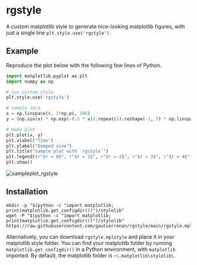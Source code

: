 # rgstyle
A custom matplotlib style to generate nice-looking matplotlib figures, with just a single line `plt.style.use('rgstyle')`.

## Example
Reproduce the plot below with the following few lines of Python.
```python
import matplotlib.pyplot as plt
import numpy as np

# use custom style
plt.style.use('rgstyle')

# sample data
x = np.linspace(0, 2*np.pi, 100)
y = (np.sin(x) * np.exp(-0.5 * x)).repeat(5).reshape(-1, 5) * np.linspace(0.5, 1.5, 5)

# make plot
plt.plot(x, y)
plt.xlabel("Time")
plt.ylabel("Damped sine")
plt.title("Sample plot with `rgstyle`")
plt.legend((r"$r = 0$", r"$r = 1$", r"$r = 2$", r"$r = 3$", r"$r = 4$"))
plt.show()
```

![sampleplot_rgstyle](https://github.com/gautierronan/rgstyle/assets/25346881/c14e390a-4e84-4db8-973c-1f334a5ce3c3)

## Installation
```
mkdir -p "$(python -c "import matplotlib; print(matplotlib.get_configdir())")/stylelib"
wget -P "$(python -c "import matplotlib; print(matplotlib.get_configdir())")/stylelib" https://raw.githubusercontent.com/gautierronan/rgstyle/main/rgstyle.mplstyle
```
Alternatively, you can download `rgstyle.mplstyle` and place it in your matplotlib style folder. You can find your matplotlib folder by running `matplotlib.get_configdir()` in a Python environment, with `matplotlib` imported. By default, the matplotlib folder is `~\.matplotlib\stylelib\`. 
